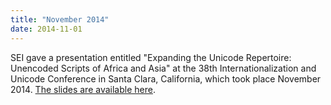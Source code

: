```yaml
---
title: "November 2014"
date: 2014-11-01
---
```


SEI gave a presentation entitled "Expanding the Unicode Repertoire: Unencoded Scripts of Africa and Asia" at the 38th Internationalization and Unicode Conference in Santa Clara, California, which took place November 2014. [The slides are available here](/assets/IUC38Presentation.pdf).